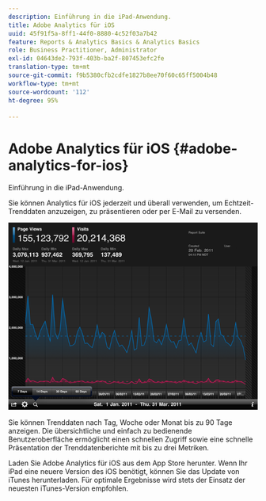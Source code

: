 ```yaml
---
description: Einführung in die iPad-Anwendung.
title: Adobe Analytics für iOS
uuid: 45f91f5a-8ff1-44f0-8880-4c52f03a7b42
feature: Reports & Analytics Basics & Analytics Basics
role: Business Practitioner, Administrator
exl-id: 04643de2-793f-403b-ba2f-807453efc2fe
translation-type: tm+mt
source-git-commit: f9b5380cfb2cdfe1827b8ee70f60c65ff5004b48
workflow-type: tm+mt
source-wordcount: '112'
ht-degree: 95%

---
```


# Adobe Analytics für iOS {#adobe-analytics-for-ios}

Einführung in die iPad-Anwendung.

Sie können Analytics für iOS jederzeit und überall verwenden, um Echtzeit-Trenddaten anzuzeigen, zu präsentieren oder per E-Mail zu versenden.

![](assets/ipad.png)

Sie können Trenddaten nach Tag, Woche oder Monat bis zu 90 Tage anzeigen. Die übersichtliche und einfach zu bedienende Benutzeroberfläche ermöglicht einen schnellen Zugriff sowie eine schnelle Präsentation der Trenddatenberichte mit bis zu drei Metriken.

Laden Sie Adobe Analytics für iOS aus dem App Store herunter. Wenn Ihr iPad eine neuere Version des iOS benötigt, können Sie das Update von iTunes herunterladen. Für optimale Ergebnisse wird stets der Einsatz der neuesten iTunes-Version empfohlen.
